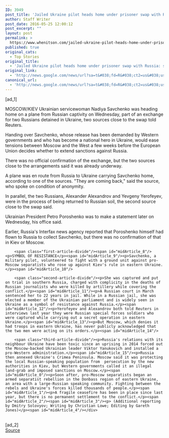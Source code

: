 ```yaml
---
ID: 3949
post_title: 'Jailed Ukraine pilot heads home under prisoner swap with Russia: sources &#8211; Reuters'
author: Staff Writer
post_date: 2016-05-25 12:00:12
post_excerpt: ""
layout: post
permalink: >
  https://www.whenitson.com/jailed-ukraine-pilot-heads-home-under-prisoner-swap-with-russia-sources-reuters/
published: true
original_cats:
  - Top Stories
original_title:
  - 'Jailed Ukraine pilot heads home under prisoner swap with Russia: sources - Reuters'
original_link:
  - 'http://news.google.com/news/url?sa=t&#038;fd=R&#038;ct2=us&#038;usg=AFQjCNFtkvx9a-GlUY5U_HtC6H7stZxHDA&#038;clid=c3a7d30bb8a4878e06b80cf16b898331&#038;cid=52779113254182&#038;ei=y5NFV5jmBcTMwAHk5KvwAQ&#038;url=http://www.reuters.com/article/us-ukraine-crisis-savchenko-idUSKCN0YG0U8'
canonical_url:
  - 'http://news.google.com/news/url?sa=t&#038;fd=R&#038;ct2=us&#038;usg=AFQjCNFtkvx9a-GlUY5U_HtC6H7stZxHDA&#038;clid=c3a7d30bb8a4878e06b80cf16b898331&#038;cid=52779113254182&#038;ei=y5NFV5jmBcTMwAHk5KvwAQ&#038;url=http://www.reuters.com/article/us-ukraine-crisis-savchenko-idUSKCN0YG0U8'
---
```

 [ad_1]
<br><div id="articleText">
<span id="midArticle_start"/>

<span id="midArticle_0"/><span class="focusParagraph" readability="6"><p><span class="articleLocation">MOSCOW/KIEV</span> Ukrainian servicewoman Nadiya Savchenko was heading home on a plane from Russian captivity on Wednesday, part of an exchange for two Russians detained in Ukraine, two sources close to the swap told Reuters.</p></span><span id="midArticle_1"/><p>Handing over Savchenko, whose release has been demanded by Western governments and who has become a national hero in Ukraine, would ease tensions between Moscow and the West a few weeks before the European Union decides whether to extend sanctions against Russia.</p><span id="midArticle_2"/><p>There was no official confirmation of the exchange, but the two sources close to the arrangements said it was already underway.</p><span id="midArticle_3"/><p>A plane was en route from Russia to Ukraine carrying Savchenko home, according to one of the sources. "They are coming back," said the source, who spoke on condition of anonymity.</p><span id="midArticle_4"/><p>In parallel, the two Russians, Alexander Alexandrov and Yevgeny Yerofeyev, were in the process of being returned to Russian soil, the second source close to the swap said.</p><span id="midArticle_5"/><p>Ukrainian President Petro Poroshenko was to make a statement later on Wednesday, his office said.</p><span id="midArticle_6"/><p>Earlier, Russia's Interfax news agency reported that Poroshenko himself had flown to Russia to collect Savchenko, but there was no confirmation of that in Kiev or Moscow.</p><span id="midArticle_7"/>
        
        <span class="first-article-divide"/><span id="midArticle_8"/><p>SYMBOL OF RESISTANCE</p><span id="midArticle_9"/><p>Savchenko, a military pilot, volunteered to fight with a ground unit against pro-Moscow separatists who rose up against Kiev's rule in eastern Ukraine.</p><span id="midArticle_10"/>
        
        <span class="second-article-divide"/><p>She was captured and put on trial in southern Russia, charged with complicity in the deaths of Russian journalists who were killed by artillery while covering the conflict.</p><span id="midArticle_11"/><p>A Russian court in March sentenced her to 22 years in jail. While in a Russian jail, she was elected a member of the Ukrainian parliament and is widely seen in Ukraine as a symbol of resistance against Russia.</p><span id="midArticle_12"/><p>Yerofeyev and Alexandrov both told Reuters in interviews last year they were Russian special forces soldiers who were captured while carrying out a secret operation in eastern Ukraine.</p><span id="midArticle_13"/><p>But Moscow, which denies it had troops in eastern Ukraine, has never publicly acknowledged that the two men were acting on its orders.</p><span id="midArticle_14"/>
        
        <span class="third-article-divide"/><p>Russia's relations with its neighbour Ukraine have been toxic since an uprising in 2014 forced out the Moscow-backed Ukrainian leader Viktor Yanukovich and installed a pro-Western administration.</p><span id="midArticle_15"/><p>Russia then annexed Ukraine's Crimea Peninsula. Moscow said it was protecting the local Russian-speaking population from  persecution by the new authorities in Kiev, but Western governments called it an illegal land-grab and imposed sanctions on Moscow.</p><span id="midArticle_0"/><p>Soon after, pro-Moscow separatists began an armed separatist rebellion in the Donbass region of eastern Ukraine, an area with a large-Russian speaking community. Fighting between the rebels and Ukraine's forces killed thousands of people.</p><span id="midArticle_1"/><p>A fragile ceasefire has been in place since last year, but there is no permanent settlement to the conflict.</p><span id="midArticle_2"/><span id="midArticle_3"/><p> (Additional reporting by Dmitry Solovyov; Writing by Christian Lowe; Editing by Gareth Jones)</p><span id="midArticle_4"/></div>
<br>[ad_2]
<br><a href="http://news.google.com/news/url?sa=t&#038;fd=R&#038;ct2=us&#038;usg=AFQjCNFtkvx9a-GlUY5U_HtC6H7stZxHDA&#038;clid=c3a7d30bb8a4878e06b80cf16b898331&#038;cid=52779113254182&#038;ei=y5NFV5jmBcTMwAHk5KvwAQ&#038;url=http://www.reuters.com/article/us-ukraine-crisis-savchenko-idUSKCN0YG0U8">Source </a>